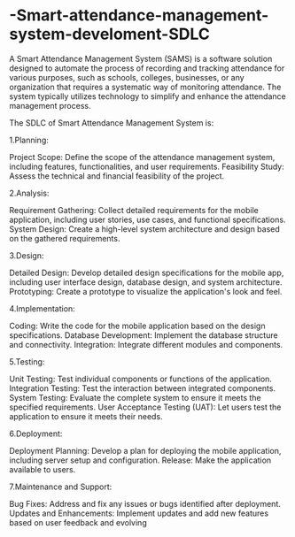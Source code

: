 # -Smart-attendance-management-system-develoment-SDLC


A Smart Attendance Management System (SAMS) is a software solution designed to automate the process of recording and tracking attendance for various purposes, such as schools, colleges, businesses, or any organization that requires a systematic way of monitoring attendance. The system typically utilizes technology to simplify and enhance the attendance management process.

The SDLC of Smart Attendance Management System is:


1.Planning:

 Project Scope: Define the scope of the attendance management system, including features, functionalities, and user requirements.
 Feasibility Study: Assess the technical and financial feasibility of the project.

2.Analysis:

 Requirement Gathering: Collect detailed requirements for the mobile application, including user stories, use cases, and functional  specifications.
 System Design: Create a high-level system architecture and design based on the gathered requirements.

3.Design:

 Detailed Design: Develop detailed design specifications for the mobile app, including user interface design, database design, and system  architecture.
 Prototyping: Create a prototype to visualize the application's look and feel.

4.Implementation:

 Coding: Write the code for the mobile application based on the design specifications.
 Database Development: Implement the database structure and connectivity.
 Integration: Integrate different modules and components.

5.Testing:

 Unit Testing: Test individual components or functions of the application.
 Integration Testing: Test the interaction between integrated components.
 System Testing: Evaluate the complete system to ensure it meets the specified requirements.
User Acceptance Testing (UAT): Let users test the application to ensure it meets their needs.

6.Deployment:

Deployment Planning: Develop a plan for deploying the mobile application, including server setup and configuration.
Release: Make the application available to users.

7.Maintenance and Support:

Bug Fixes: Address and fix any issues or bugs identified after deployment.
Updates and Enhancements: Implement updates and add new features based on user feedback and evolving

